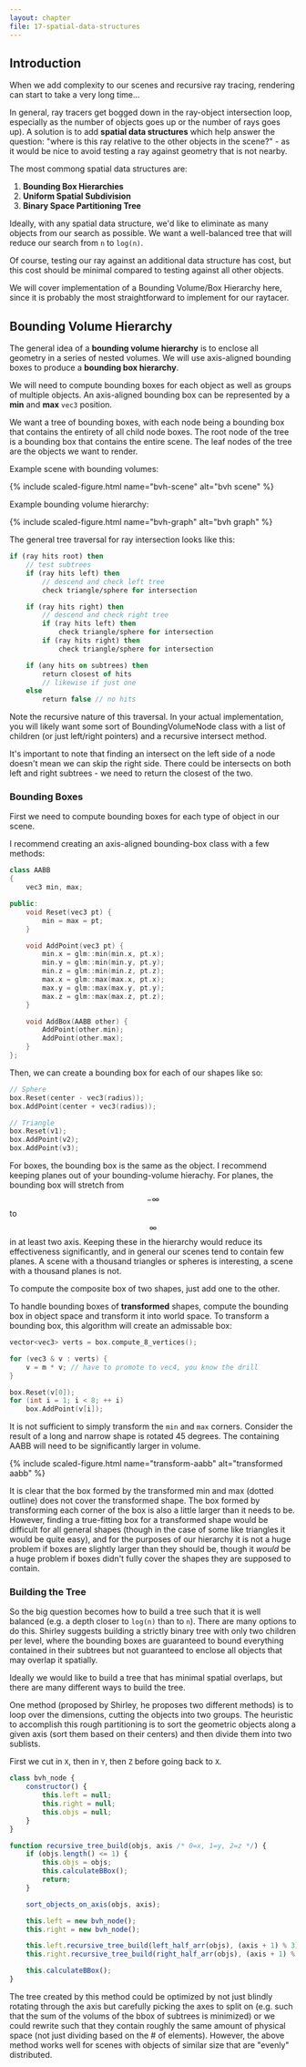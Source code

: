 ```yaml
---
layout: chapter
file: 17-spatial-data-structures
---
```



## Introduction

When we add complexity to our scenes and recursive ray tracing, rendering can start to take a very long time...

In general, ray tracers get bogged down in the ray-object intersection loop, especially as the number of objects goes up or the number of rays goes up).
A solution is to add **spatial data structures** which help answer the question: "where is this ray relative to the other objects in the scene?" -
as it would be nice to avoid testing a ray against geometry that is not nearby.

The most commong spatial data structures are:

1. **Bounding Box Hierarchies**
2. **Uniform Spatial Subdivision**
3. **Binary Space Partitioning Tree**

Ideally, with any spatial data structure, we'd like to eliminate as many objects from our search as possible.
We want a well-balanced tree that will reduce our search from `n` to `log(n)`.

Of course, testing our ray against an additional data structure has cost, but this cost should be minimal compared to testing against all other objects.

We will cover implementation of a Bounding Volume/Box Hierarchy here, since it is probably the most straightforward to implement for our raytacer.



## Bounding Volume Hierarchy

The general idea of a **bounding volume hierarchy** is to enclose all geometry in a series of nested volumes.
We will use axis-aligned bounding boxes to produce a **bounding box hierarchy**.

We will need to compute bounding boxes for each object as well as groups of multiple objects.
An axis-aligned bounding box can be represented by a **min** and **max** `vec3` position.

We want a tree of bounding boxes, with each node being a bounding box that contains the entirety of all child node boxes.
The root node of the tree is a bounding box that contains the entire scene.
The leaf nodes of the tree are the objects we want to render.

Example scene with bounding volumes:

{% include scaled-figure.html name="bvh-scene" alt="bvh scene" %}

Example bounding volume hierarchy:

{% include scaled-figure.html name="bvh-graph" alt="bvh graph" %}

The general tree traversal for ray intersection looks like this:

```pascal
if (ray hits root) then
    // test subtrees
    if (ray hits left) then
        // descend and check left tree
        check triangle/sphere for intersection

    if (ray hits right) then
        // descend and check right tree
        if (ray hits left) then
            check triangle/sphere for intersection
        if (ray hits right) then
            check triangle/sphere for intersection

    if (any hits on subtrees) then
        return closest of hits
        // likewise if just one
    else
        return false // no hits
```

Note the recursive nature of this traversal.
In your actual implementation, you will likely want some sort of BoundingVolumeNode class
with a list of children (or just left/right pointers) and a recursive intersect method.

It's important to note that finding an intersect on the left side of a node doesn't mean we can skip the right side.
There could be intersects on both left and right subtrees - we need to return the closest of the two.


### Bounding Boxes

First we need to compute bounding boxes for each type of object in our scene.

I recommend creating an axis-aligned bounding-box class with a few methods:

```cpp
class AABB
{
    vec3 min, max;

public:
    void Reset(vec3 pt) {
        min = max = pt;
    }

    void AddPoint(vec3 pt) {
        min.x = glm::min(min.x, pt.x);
        min.y = glm::min(min.y, pt.y);
        min.z = glm::min(min.z, pt.z);
        max.x = glm::max(max.x, pt.x);
        max.y = glm::max(max.y, pt.y);
        max.z = glm::max(max.z, pt.z);
    }

    void AddBox(AABB other) {
        AddPoint(other.min);
        AddPoint(other.max);
    }
};
```

Then, we can create a bounding box for each of our shapes like so:

```cpp
// Sphere
box.Reset(center - vec3(radius));
box.AddPoint(center + vec3(radius));
```

```cpp
// Triangle
box.Reset(v1);
box.AddPoint(v2);
box.AddPoint(v3);
```

For boxes, the bounding box is the same as the object.
I recommend keeping planes out of your bounding-volume hierachy.
For planes, the bounding box will stretch from $$-\infty$$ to $$\infty$$ in at least two axis.
Keeping these in the hierarchy would reduce its effectiveness significantly,
and in general our scenes tend to contain few planes.
A scene with a thousand triangles or spheres is interesting,
a scene with a thousand planes is not.

To compute the composite box of two shapes, just add one to the other.

To handle bounding boxes of **transformed** shapes, compute the bounding box in object space and transform it into world space.
To transform a bounding box, this algorithm will create an admissable box:

```cpp
vector<vec3> verts = box.compute_8_vertices();

for (vec3 & v : verts) {
    v = m * v; // have to promote to vec4, you know the drill
}

box.Reset(v[0]);
for (int i = 1; i < 8; ++ i)
    box.AddPoint(v[i]);
```

It is not sufficient to simply transform the `min` and `max` corners.
Consider the result of a long and narrow shape is rotated 45 degrees.
The containing AABB will need to be significantly larger in volume.

{% include scaled-figure.html name="transform-aabb" alt="transformed aabb" %}

It is clear that the box formed by the transformed min and max (dotted outline) does not cover the transformed shape.
The box formed by transforming each corner of the box is also a little larger than it needs to be.
However, finding a true-fitting box for a transformed shape would be difficult for all general shapes
(though in the case of some like triangles it would be quite easy),
and for the purposes of our hierarchy it is not a huge problem if boxes are slightly larger than they should be,
though it *would* be a huge problem if boxes didn't fully cover the shapes they are supposed to contain.


### Building the Tree

So the big question becomes how to build a tree such that it is well balanced (e.g. a depth closer to `log(n)` than to `n`).
There are many options to do this.
Shirley suggests building a strictly binary tree with only two children per level, where the bounding boxes are guaranteed to bound everything contained in their subtrees
but not guaranteed to enclose all objects that may overlap it spatially.

Ideally we would like to build a tree that has minimal spatial overlaps, but there are many different ways to build the tree.

One method (proposed by Shirley, he proposes two different methods) is to loop over the dimensions, cutting the objects into two groups.
The heuristic to accomplish this rough partitioning is to sort the geometric objects along a given axis (sort them based on their centers)
and then divide them into two sublists.

First we cut in `X`, then in `Y`, then `Z` before going back to `X`.

```javascript
class bvh_node {
    constructor() {
        this.left = null;
        this.right = null;
        this.objs = null;
    }
}

function recursive_tree_build(objs, axis /* 0=x, 1=y, 2=z */) {
    if (objs.length() <= 1) {
        this.objs = objs;
        this.calculateBBox();
        return;
    }

    sort_objects_on_axis(objs, axis);

    this.left = new bvh_node();
    this.right = new bvh_node();

    this.left.recursive_tree_build(left_half_arr(objs), (axis + 1) % 3);
    this.right.recursive_tree_build(right_half_arr(objs), (axis + 1) % 3);

    this.calculateBBox();
}
```

The tree created by this method could be optimized by not just blindly rotating through the axis but carefully picking the axes to split on
(e.g. such that the sum of the volums of the bbox of subtrees is minimized)
or we could rewrite such that they contain roughly the same amount of physical space
(not just dividing based on the # of elements).
However, the above method works well for scenes with objects of similar size that are "evenly" distributed.
